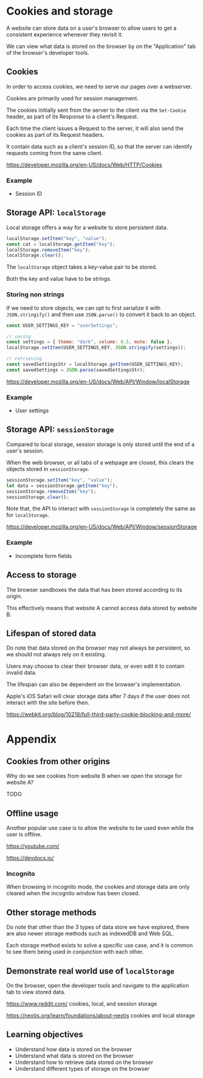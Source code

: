 # Cookies and storage

A website can store data on a user's browser to allow users to get a consistent experience whenever they revisit it.

We can view what data is stored on the browser by on the "Application" tab of the browser's developer tools.

## Cookies

In order to access cookies, we need to serve our pages over a webserver.

Cookies are primarily used for session management.

The cookies initially sent from the server to the client via the `Set-Cookie` header, as part of its Response to a client's Request.

Each time the client issues a Request to the server, it will also send the cookies as part of its Request headers.

It contain data such as a client's session ID, so that the server can identify requests coming from the same client.

https://developer.mozilla.org/en-US/docs/Web/HTTP/Cookies

### Example

- Session ID

## Storage API: `localStorage`

Local storage offers a way for a website to store persistent data.

```js
localStorage.setItem("key", "value");
const cat = localStorage.getItem("key");
localStorage.removeItem("key");
localStorage.clear();
```

The `localStorage` object takes a key-value pair to be stored.

Both the key and value have to be strings.

### Storing non strings

If we need to store objects, we can opt to first serialize it with `JSON.stringify()` and then use `JSON.parse()` to convert it back to an object.

```js
const USER_SETTINGS_KEY = "userSettings";

// saving
const settings = { theme: "dark", volume: 0.5, mute: false };
localStorage.setItem(USER_SETTINGS_KEY, JSON.stringify(settings));

// retrieving
const savedSettingsStr = localStorage.getItem(USER_SETTINGS_KEY);
const savedSettings = JSON.parse(savedSettingsStr);
```

https://developer.mozilla.org/en-US/docs/Web/API/Window/localStorage

### Example

- User settings

## Storage API: `sessionStorage`

Compared to local storage, session storage is only stored until the end of a user's session.

When the web browser, or all tabs of a webpage are closed, this clears the objects stored in `sessionStorage`.

```js
sessionStorage.setItem("key", "value");
let data = sessionStorage.getItem("key");
sessionStorage.removeItem("key");
sessionStorage.clear();
```

Note that, the API to interact with `sessionStorage` is completely the same as for `localStorage`.

https://developer.mozilla.org/en-US/docs/Web/API/Window/sessionStorage

### Example

- Incomplete form fields

## Access to storage

The browser sandboxes the data that has been stored according to its origin.

This effectively means that website A cannot access data stored by website B.

## Lifespan of stored data

Do note that data stored on the browser may not always be persistent, so we should not always rely on it existing.

Users may choose to clear their browser data, or even edit it to contain invalid data.

The lifespan can also be dependent on the browser's implementation.

Apple's iOS Safari will clear storage data after 7 days if the user does not interact with the site before then.

https://webkit.org/blog/10218/full-third-party-cookie-blocking-and-more/

# Appendix

## Cookies from other origins

Why do we see cookies from website B when we open the storage for website A?

TODO

## Offline usage

Another popular use case is to allow the website to be used even while the user is offline.

https://youtube.com/

https://devdocs.io/

### Incognito

When browsing in incognito mode, the cookies and storage data are only cleared when the incognito window has been closed.

## Other storage methods

Do note that other than the 3 types of data store we have explored, there are also newer storage methods such as indexedDB and Web SQL.

Each storage method exists to solve a specific use case, and it is common to see them being used in conjunction with each other.

## Demonstrate real world use of `localStorage`

On the browser, open the developer tools and navigate to the application tab to view stored data.

https://www.reddit.com/
cookies, local, and session storage

https://nextjs.org/learn/foundations/about-nextjs
cookies and local storage

## Learning objectives

- Understand how data is stored on the browser
- Understand what data is stored on the browser
- Understand how to retrieve data stored on the browser
- Understand different types of storage on the browser
